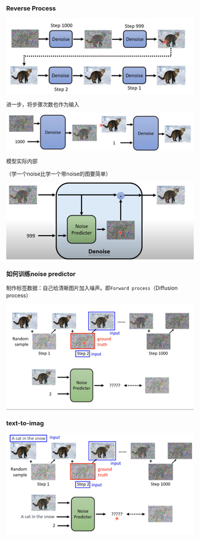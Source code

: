 ### Reverse Process

![image-20230325202758592](imags/image-20230325202758592.png)

进一步，将步骤次数也作为输入

![image-20230325203126634](imags/image-20230325203126634.png)

模型实际内部

（学一个noise比学一个带noise的图要简单）

![image-20230325203343388](imags/image-20230325203343388.png)

### 如何训练noise predictor

制作标签数据：自己给清晰图片加入噪声。即`Forward process`（Diffusion process）

![image-20230325203624718](imags/image-20230325203624718.png)

### text-to-imag

![image-20230325204235580](imags/image-20230325204235580.png)

